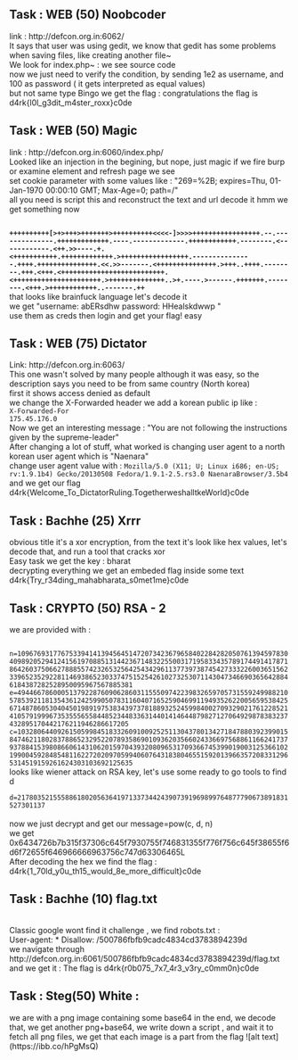 

<h2>Task : WEB (50) Noobcoder <br></h2>
link : http://defcon.org.in:6062/ <br>
It says that user was using gedit, we know that gedit has some problems when saving files, like creating another file~ 
<br>We look for index.php~ : we see source code<br>
now we just need to verify the condition, by sending 1e2 as username, and 100 as password ( it gets interpreted as equal values)  <br>
but not same type
Bingo we get the flag :  congratulations the flag is d4rk{l0l_g3dit_m4ster_roxx}c0de 


<h2>Task : WEB (50) Magic  <br></h2>
link : http://defcon.org.in:6060/index.php/ <br>
Looked like an injection in the begining, but nope, just magic if we fire burp or examine element and refresh page we see <br>
set cookie parameter with some values like : "269=%2B; expires=Thu, 01-Jan-1970 00:00:10 GMT; Max-Age=0; path=/"<br>
all you need is script this and reconstruct the text and url decode it hmm we get something now <br>

<b><code>
++++++++++[>+>+++>+++++++>++++++++++<<<<-]>>>>+++++++++++++++++.--.--------------.+++++++++++++.----.-------------.++++++++++++.--------.<------------.<++.>>----.+.<+++++++++++.+++++++++++++.>+++++++++++++++++.---------------.++++.+++++++++++++++.<<.>>-------.<+++++++++++++++.>+++..++++.--------.+++.<+++.<++++++++++++++++++++++++++.<++++++++++++++++++++++.>++++++++++++++..>+.----.>------.+++++++.--------.<+++.>++++++++++++..-------.++</code></b><br>
 that looks like brainfuck language let's decode it <br>
  we get "username: abERsdhw password: HHealskdwwp " <br>
  use them as creds then login and get your flag! easy
  <br>
  
  
<h2>Task : WEB (75) Dictator  <br></h2>
Link: http://defcon.org.in:6063/<br>
This one wasn't solved by many people although it was easy, so the description says you need to be from same country (North korea)<br>
first it shows access denied as default <br>
we change the X-Forwarded header we add a korean public ip  like :<br>
<code>X-Forwarded-For	
175.45.176.0</code>
<br>Now we get an interesting message  : "You are not following the instructions given by the supreme-leader"
<br>After changing a lot of stuff, what worked is changing user agent to a north korean user agent which is "Naenara"<br>
change user agent value with : <code>Mozilla/5.0 (X11; U; Linux i686; en-US; rv:1.9.1b4) Gecko/20130508 Fedora/1.9.1-2.5.rs3.0 NaenaraBrowser/3.5b4</code><br>
and we get our flag d4rk{Welcome_To_DictatorRuling.TogetherweshalltkeWorld}c0de

<h2>Task : Bachhe (25) Xrrr <br></h2>
obvious title it's a xor encryption, from the text it's look like hex values, let's decode that, and run a tool that cracks xor<br>
Easy task we get the key : bharat <br>
decrypting everything we get an embeded flag inside some text d4rk{Try_r34ding_mahabharata_s0met1me}c0de  <br>
<h2>Task : CRYPTO (50) RSA - 2 <br></h2>
we are provided with : <br>
<code>
 n=109676931776753394141394564514720734236796584022842820507613945978304098920529412415619708851314423671483225500317195833435789174491417871864260375066278885574232653256425434296113773973874542733322600365156233965235292281146938652303374751525426102732530711430473466903656428846184387282528950095967567885381
e=49446678600051379228760906286031155509742239832659705731559249988210578539211813543612425990507831160407165259046991194935262200565953842567148786053040450198919753834397378188932524599840027093290217612285214105791999673535556558448523448336314401414644879827127064929878383237432895170442176211946286617205
c=103280644092615059984518332609100925251130437801342718478803923990158474621180283788652329522078935869010936203566024336697568861166241737937884153980866061431062015970439320809653170936674539901900312536610219900459284854811622720209705994060764318380465515920139663572083312965314519159261624303103692125635</code><br>
looks like wiener attack on RSA key, let's use some ready to go tools to find d <br>
<code>
d=21780352155588618020563641971337344243907391969899764877790673891831527301137
</code><br>
now we just decrypt and get our message=pow(c, d, n)<br>
we get 0x6434726b7b315f37306c645f7930755f746831355f776f756c645f38655f6d6f72655f646966666963756c747d63306465L
<br>After decoding the hex we find the flag : d4rk{1_70ld_y0u_th15_would_8e_more_difficult}c0de

<h2>Task : Bachhe (10) flag.txt <br></h2>
<br>Classic google wont find it challenge , we find robots.txt : <br>
User-agent: *
Disallow: /500786fbfb9cadc4834cd3783894239d<br>
we navigate through http://defcon.org.in:6061/500786fbfb9cadc4834cd3783894239d/flag.txt and we get it : The flag is
d4rk{r0b075_7x7_4r3_v3ry_c0mm0n}c0de<br>
<h2>Task : Steg(50) White : <br></h2>
we are with a png image containing some base64 in the end, we decode that, we get another png+base64,  we write down a script , and wait it to fetch all png files, we get that each image is a part from the flag 
![alt text](https://ibb.co/hPgMsQ)
